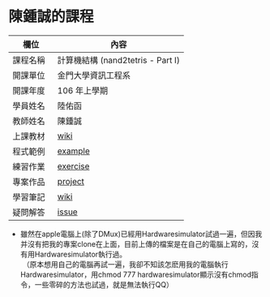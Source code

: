 # 陳鍾誠的課程

欄位       |  內容
----------|----------------------------
課程名稱   | 計算機結構 (nand2tetris - Part I)
開課單位   | 金門大學資訊工程系
開課年度   | 106 年上學期
學員姓名   | 陸佑函
教師姓名   | 陳鍾誠
上課教材   | [wiki](https://github.com/cccnqu/co106a/wiki)
程式範例   | [example](example)
練習作業   | [exercise](exercise)
專案作品   | [project](project)
學習筆記   | [wiki](../../wiki)
疑問解答   | [issue](https://github.com/cccnqu/co106a/issues)

* 雖然在apple電腦上(除了DMux)已經用Hardwaresimulator試過一遍，但因我并沒有把我的專案clone在上面，目前上傳的檔案是在自己的電腦上寫的，沒有用Hardwaresimulator執行過。 <br/>
  （原本想用自己的電腦再試一遍，我卻不知該怎麽用我的電腦執行Hardwaresimulator，用chmod 777 hardwaresimulator顯示沒有chmod指令，一些零碎的方法也試過，就是無法執行QQ）
